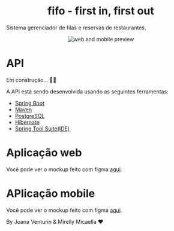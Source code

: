 <h1 align="center"> fifo - first in, first out </h1>

Sistema gerenciador de filas e reservas de restaurantes.

<p align="center">
  <img alt="web and mobile preview" src="https://i.postimg.cc/SNSt0hJD/Design-sem-nome-2-removebg-preview-1.png" >
</p>

# API 
Em construção... 👩‍🔧

A API está sendo desenvolvida usando as seguintes ferramentas:

- [Spring Boot](https://spring.io/projects/spring-boot)
- [Maven](https://maven.apache.org/)
- [PostgreSQL](https://www.postgresql.org/)
- [Hibernate](https://hibernate.org/)
- [Spring Tool Suite(IDE)](https://spring.io/tools)

# Aplicação web
Você pode ver o mockup feito com figma [aqui](<https://www.figma.com/proto/dpuDG2xaT0ZQo5rJ2Xn6p8/Fifo_web?node-id=0%3A3&scaling=min-zoom>).

# APlicação mobile
Você pode ver o mockup feito com figma [aqui](<https://www.figma.com/proto/WRyngHTRasjVxGXxG6xD3o/Fifo_mobile?node-id=41%3A33&scaling=min-zoom>).

By Joana Venturin & Mirelly Micaella ❤
